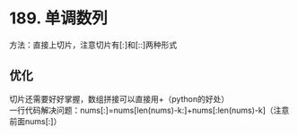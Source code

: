 # 189. 单调数列    
   
方法：直接上切片，注意切片有[:]和[::]两种形式  
    
## 优化   
切片还需要好好掌握，数组拼接可以直接用+（python的好处）  
一行代码解决问题：nums[:]=nums[len(nums)-k:]+nums[:len(nums)-k]（注意前面nums[:]）      


